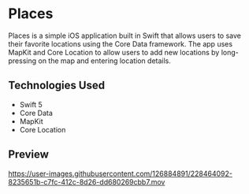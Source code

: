 # Places
Places is a simple iOS application built in Swift that allows users to save their favorite locations using the Core Data framework. The app uses MapKit and Core Location to allow users to add new locations by long-pressing on the map and entering location details.

## Technologies Used
* Swift 5
* Core Data
* MapKit
* Core Location

## Preview
https://user-images.githubusercontent.com/126884891/228464092-8235651b-c7fc-412c-8d26-dd680269cbb7.mov
